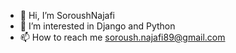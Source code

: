 - 👋 Hi, I’m SoroushNajafi
- 👀 I’m interested in Django and Python
- 📫 How to reach me soroush.najafi89@gmail.com

<!---
SoroushNajafi/SoroushNajafi is a ✨ special ✨ repository because its `README.md` (this file) appears on your GitHub profile.
You can click the Preview link to take a look at your changes.
--->
